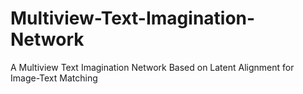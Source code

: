 # Multiview-Text-Imagination-Network
A Multiview Text Imagination Network Based on Latent Alignment for Image-Text Matching
